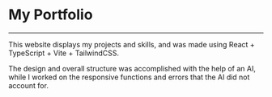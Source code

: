 # My Portfolio

---

This website displays my projects and skills, and was made using React + TypeScript + Vite + TailwindCSS.

The design and overall structure was accomplished with the help of an AI, while I worked on the responsive functions and errors that the AI did not account for.
